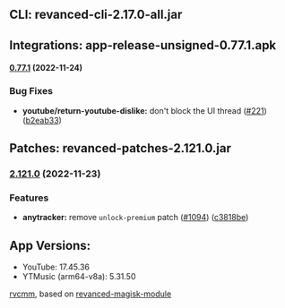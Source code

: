 ## CLI: revanced-cli-2.17.0-all.jar  
## Integrations: app-release-unsigned-0.77.1.apk  
#### [0.77.1](https://github.com/revanced/revanced-integrations/compare/v0.77.0...v0.77.1) (2022-11-24)
### Bug Fixes
* **youtube/return-youtube-dislike:** don't block the UI thread ([#221](https://github.com/revanced/revanced-integrations/issues/221)) ([b2eab33](https://github.com/revanced/revanced-integrations/commit/b2eab33e02241c62122da3063c12dc17cae2611e))

  
## Patches: revanced-patches-2.121.0.jar  
### [2.121.0](https://github.com/revanced/revanced-patches/compare/v2.120.0...v2.121.0) (2022-11-23)
### Features
* **anytracker:** remove `unlock-premium` patch ([#1094](https://github.com/revanced/revanced-patches/issues/1094)) ([c3818be](https://github.com/revanced/revanced-patches/commit/c3818befc6e342ff04bc8e9fde84a667c123d7ab))

  
## App Versions:  
* YouTube: 17.45.36  
* YTMusic (arm64-v8a): 5.31.50  

 [rvcmm](https://github.com/thrwKappu/rvcmm/), based on [revanced-magisk-module](https://github.com/j-hc/revanced-magisk-module)  
